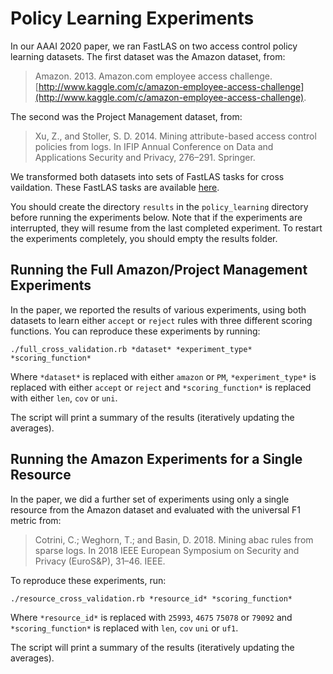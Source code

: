 # Policy Learning Experiments

In our AAAI 2020 paper, we ran FastLAS on two access control policy
learning datasets. The first dataset was the Amazon dataset, from:

> Amazon. 2013. Amazon.com employee access challenge.
> [http://www.kaggle.com/c/amazon-employee-access-challenge](http://www.kaggle.com/c/amazon-employee-access-challenge).

The second was the Project Management dataset, from:

> Xu, Z., and Stoller, S. D. 2014. Mining attribute-based access control
> policies from logs. In IFIP Annual Conference on Data and Applications
> Security and Privacy, 276–291. Springer.

We transformed both datasets into sets of FastLAS tasks for cross
vaildation. These FastLAS tasks are available
[here](https://github.com/spike-imperial/FastLAS/tree/master/data/policy_learning).

You should create the directory `results` in the `policy_learning`
directory before running the experiments below. Note that if the
experiments are interrupted, they will resume from the last completed
experiment. To restart the experiments completely, you should empty the
results folder.

## Running the Full Amazon/Project Management Experiments

In the paper, we reported the results of various experiments, using both
datasets to learn either `accept` or `reject` rules with three different
scoring functions. You can reproduce these experiments by running:

```
./full_cross_validation.rb *dataset* *experiment_type* *scoring_function*
```

Where `*dataset*` is replaced with either `amazon` or `PM`,
`*experiment_type*` is replaced with either `accept` or `reject` and
`*scoring_function*` is replaced with either  `len`, `cov` or `uni`.

The script will print a summary of the results (iteratively updating the
averages).

## Running the Amazon Experiments for a Single Resource

In the paper, we did a further set of experiments using only a single
resource from the Amazon dataset and evaluated with the universal F1
metric from:

> Cotrini, C.; Weghorn, T.; and Basin, D. 2018. Mining abac rules from
> sparse logs. In 2018 IEEE European Symposium on Security and Privacy
> (EuroS&P), 31–46. IEEE.

To reproduce these experiments, run:

```
./resource_cross_validation.rb *resource_id* *scoring_function*
```

Where `*resource_id*` is replaced with `25993`, `4675` `75078` or
`79092` and `*scoring_function*` is replaced with `len`, `cov` `uni` or
`uf1`.

The script will print a summary of the results (iteratively updating the
averages).
